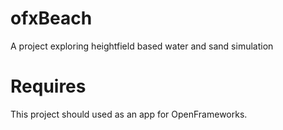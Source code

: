 # ofxBeach
A project exploring heightfield based water and sand simulation

Requires
========

This project should used as an app for OpenFrameworks.

